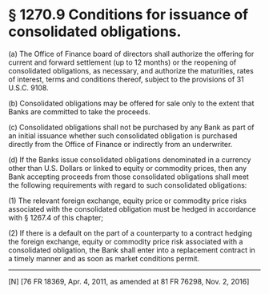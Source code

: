 # § 1270.9   Conditions for issuance of consolidated obligations.

(a) The Office of Finance board of directors shall authorize the offering for current and forward settlement (up to 12 months) or the reopening of consolidated obligations, as necessary, and authorize the maturities, rates of interest, terms and conditions thereof, subject to the provisions of 31 U.S.C. 9108.


(b) Consolidated obligations may be offered for sale only to the extent that Banks are committed to take the proceeds.


(c) Consolidated obligations shall not be purchased by any Bank as part of an initial issuance whether such consolidated obligation is purchased directly from the Office of Finance or indirectly from an underwriter.


(d) If the Banks issue consolidated obligations denominated in a currency other than U.S. Dollars or linked to equity or commodity prices, then any Bank accepting proceeds from those consolidated obligations shall meet the following requirements with regard to such consolidated obligations:


(1) The relevant foreign exchange, equity price or commodity price risks associated with the consolidated obligation must be hedged in accordance with § 1267.4 of this chapter;


(2) If there is a default on the part of a counterparty to a contract hedging the foreign exchange, equity or commodity price risk associated with a consolidated obligation, the Bank shall enter into a replacement contract in a timely manner and as soon as market conditions permit.



---

[N] [76 FR 18369, Apr. 4, 2011, as amended at 81 FR 76298, Nov. 2, 2016]




